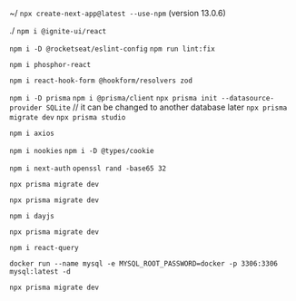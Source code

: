 ~/
`npx create-next-app@latest --use-npm` (version 13.0.6)

./
`npm i @ignite-ui/react`

`npm i -D @rocketseat/eslint-config`
`npm run lint:fix`

`npm i phosphor-react`

`npm i react-hook-form @hookform/resolvers zod`

`npm i -D prisma`
`npm i @prisma/client`
`npx prisma init --datasource-provider SQLite` // it can be changed to another database later
`npx prisma migrate dev`
`npx prisma studio`

`npm i axios`

`npm i nookies`
`npm i -D @types/cookie`

`npm i next-auth`
`openssl rand -base65 32`

`npx prisma migrate dev`

`npx prisma migrate dev`

`npm i dayjs`

`npx prisma migrate dev`

`npm i react-query`

`docker run --name mysql -e MYSQL_ROOT_PASSWORD=docker -p 3306:3306 mysql:latest -d`

`npx prisma migrate dev`
